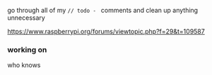 go through all of my `// todo - ` comments and clean up anything unnecessary

https://www.raspberrypi.org/forums/viewtopic.php?f=29&t=109587

### working on

who knows